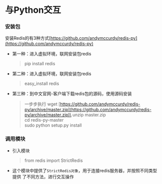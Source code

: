 # 与Python交互

### 安装包 <a href="#an-zhuang-bao" id="an-zhuang-bao"></a>

安装Redis的有3种方式[https://github.com/andymccurdy/redis-py](https://github.com/andymccurdy/redis-py)

*   第一种：进⼊虚拟环境，联⽹安装包redis

    > pip install redis
*   第二种：进⼊虚拟环境，联⽹安装包redis

    > easy\_install redis
*   第三种：到中⽂官⽹-客户端下载redis包的源码，使⽤源码安装

    > 一步步执行 wget [https://github.com/andymccurdy/redis-py/archive/master.zip](https://github.com/andymccurdy/redis-py/archive/master.zip)\
    > unzip master.zip\
    > cd redis-py-master\
    > sudo python setup.py install

### 调⽤模块 <a href="#tiao-mo-kuai" id="tiao-mo-kuai"></a>

*   引⼊模块

    > from redis import StrictRedis
* 这个模块中提供了`StrictRedis对象`，⽤于连接redis服务器，并按照不同类型提供 了不同⽅法，进⾏交互操作
